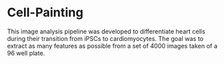 # Cell-Painting
This image analysis pipeline was developed to differentiate heart cells during their transition from iPSCs to cardiomyocytes. The goal was to extract as many features as possible from a set of 4000 images taken of a 96 well plate. 
